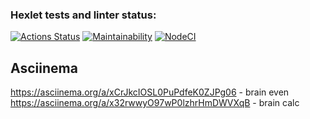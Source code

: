 ### Hexlet tests and linter status:
[![Actions Status](https://github.com/rootyss/frontend-project-lvl1/workflows/hexlet-check/badge.svg)](https://github.com/rootyss/frontend-project-lvl1/actions)
[![Maintainability](https://api.codeclimate.com/v1/badges/a99a88d28ad37a79dbf6/maintainability)](https://codeclimate.com/github/rootyss/frontend-project-lvl1/maintainability)
[![NodeCI](https://github.com/rootyss/frontend-project-lvl1/workflows/NodeCI/badge.svg)](https://github.com/rootyss/frontend-project-lvl1/actions)

## Asciinema
https://asciinema.org/a/xCrJkcIOSL0PuPdfeK0ZJPg06 - brain even
https://asciinema.org/a/x32rwwyO97wP0lzhrHmDWVXqB - brain calc